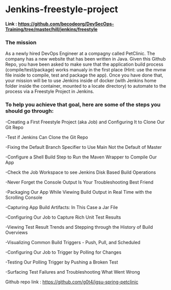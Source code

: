 # Jenkins-freestyle-project
#### Link : https://github.com/becodeorg/DevSecOps-Training/tree/master/hill/jenkins/freestyle
### The mission
As a newly hired DevOps Engineer at a compagny called PetClinic. The company has a new website that has been written in Java. Given this Github Repo, you have been asked to make sure that the application build process (compile/test/package) works manualy in the first place (Hint: use the mvnw file inside to compile, test and package the app). Once you have done that, your mission will be to use Jenkins inside of docker (with Jenkins home folder inside the container, mounted to a locate directory) to automate to the process via a Freestyle Project in Jenkins.

### To help you achieve that goal, here are some of the steps you should go through:

-Creating a First Freestyle Project (aka Job) and Configuring It to Clone Our Git Repo

-Test if Jenkins Can Clone the Git Repo

-Fixing the Default Branch Specifier to Use Main Not the Default of Master

-Configure a Shell Build Step to Run the Maven Wrapper to Compile Our App

-Check the Job Workspace to see Jenkins Disk Based Build Operations

-Never Forget the Console Output Is Your Troubleshooting Best Friend

-Packaging Our App While Viewing Build Output in Real Time with the Scrolling Console

-Capturing App Build Artifacts: In This Case a Jar File

-Configuring Our Job to Capture Rich Unit Test Results

-Viewing Test Result Trends and Stepping through the History of Build Overviews

-Visualizing Common Build Triggers - Push, Pull, and Scheduled

-Configuring Our Job to Trigger by Polling for Changes

-Testing Our Polling Trigger by Pushing a Broken Test

-Surfacing Test Failures and Troubleshooting What Went Wrong

Github repo link : https://github.com/g0t4/jgsu-spring-petclinic


